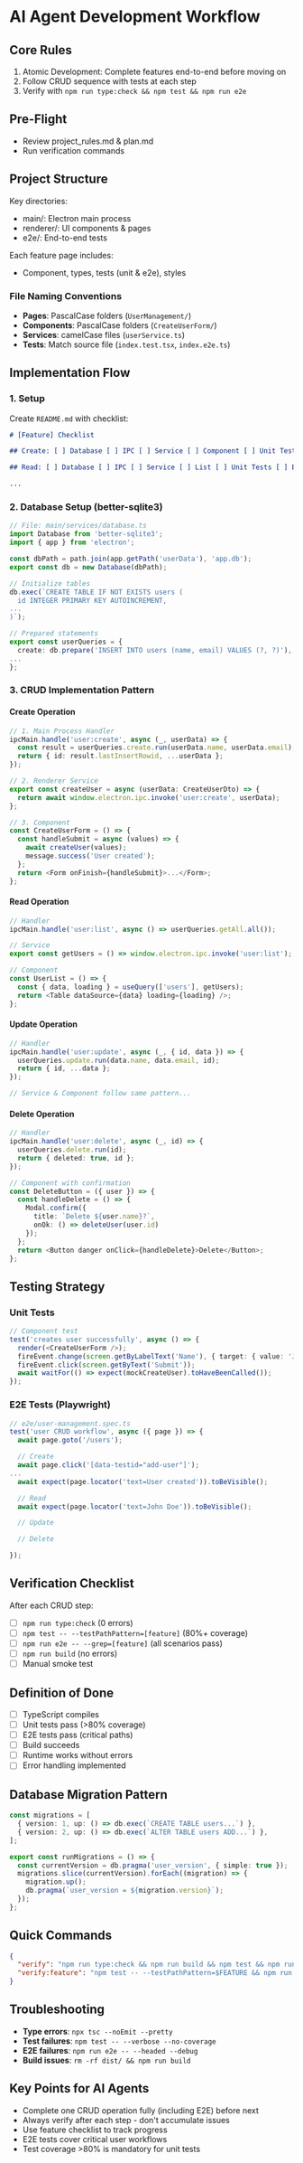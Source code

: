 # AI Agent Development Workflow

## Core Rules
1. Atomic Development: Complete features end-to-end before moving on
2. Follow CRUD sequence with tests at each step
3. Verify with `npm run type:check && npm test && npm run e2e`

## Pre-Flight
- Review project_rules.md & plan.md
- Run verification commands

## Project Structure
Key directories:
- main/: Electron main process
- renderer/: UI components & pages
- e2e/: End-to-end tests

Each feature page includes:
- Component, types, tests (unit & e2e), styles

### File Naming Conventions

- **Pages**: PascalCase folders (`UserManagement/`)
- **Components**: PascalCase folders (`CreateUserForm/`)
- **Services**: camelCase files (`userService.ts`)
- **Tests**: Match source file (`index.test.tsx`, `index.e2e.ts`)

## Implementation Flow

### 1. Setup

Create `README.md` with checklist:

```markdown
# [Feature] Checklist

## Create: [ ] Database [ ] IPC [ ] Service [ ] Component [ ] Unit Tests [ ] E2E Tests

## Read: [ ] Database [ ] IPC [ ] Service [ ] List [ ] Unit Tests [ ] E2E Tests

...
```

### 2. Database Setup (better-sqlite3)

```typescript
// File: main/services/database.ts
import Database from 'better-sqlite3';
import { app } from 'electron';

const dbPath = path.join(app.getPath('userData'), 'app.db');
export const db = new Database(dbPath);

// Initialize tables
db.exec(`CREATE TABLE IF NOT EXISTS users (
  id INTEGER PRIMARY KEY AUTOINCREMENT,
...
)`);

// Prepared statements
export const userQueries = {
  create: db.prepare('INSERT INTO users (name, email) VALUES (?, ?)'),
...
};
```

### 3. CRUD Implementation Pattern

#### Create Operation

```typescript
// 1. Main Process Handler
ipcMain.handle('user:create', async (_, userData) => {
  const result = userQueries.create.run(userData.name, userData.email);
  return { id: result.lastInsertRowid, ...userData };
});

// 2. Renderer Service
export const createUser = async (userData: CreateUserDto) => {
  return await window.electron.ipc.invoke('user:create', userData);
};

// 3. Component
const CreateUserForm = () => {
  const handleSubmit = async (values) => {
    await createUser(values);
    message.success('User created');
  };
  return <Form onFinish={handleSubmit}>...</Form>;
};
```

#### Read Operation

```typescript
// Handler
ipcMain.handle('user:list', async () => userQueries.getAll.all());

// Service
export const getUsers = () => window.electron.ipc.invoke('user:list');

// Component
const UserList = () => {
  const { data, loading } = useQuery(['users'], getUsers);
  return <Table dataSource={data} loading={loading} />;
};
```

#### Update Operation

```typescript
// Handler
ipcMain.handle('user:update', async (_, { id, data }) => {
  userQueries.update.run(data.name, data.email, id);
  return { id, ...data };
});

// Service & Component follow same pattern...
```

#### Delete Operation

```typescript
// Handler
ipcMain.handle('user:delete', async (_, id) => {
  userQueries.delete.run(id);
  return { deleted: true, id };
});

// Component with confirmation
const DeleteButton = ({ user }) => {
  const handleDelete = () => {
    Modal.confirm({
      title: `Delete ${user.name}?`,
      onOk: () => deleteUser(user.id)
    });
  };
  return <Button danger onClick={handleDelete}>Delete</Button>;
};
```

## Testing Strategy

### Unit Tests

```typescript
// Component test
test('creates user successfully', async () => {
  render(<CreateUserForm />);
  fireEvent.change(screen.getByLabelText('Name'), { target: { value: 'John' } });
  fireEvent.click(screen.getByText('Submit'));
  await waitFor(() => expect(mockCreateUser).toHaveBeenCalled());
});
```

### E2E Tests (Playwright)

```typescript
// e2e/user-management.spec.ts
test('user CRUD workflow', async ({ page }) => {
  await page.goto('/users');

  // Create
  await page.click('[data-testid="add-user"]');
...
  await expect(page.locator('text=User created')).toBeVisible();

  // Read
  await expect(page.locator('text=John Doe')).toBeVisible();

  // Update

  // Delete

});
```

## Verification Checklist

After each CRUD step:

- [ ] `npm run type:check` (0 errors)
- [ ] `npm test -- --testPathPattern=[feature]` (80%+ coverage)
- [ ] `npm run e2e -- --grep=[feature]` (all scenarios pass)
- [ ] `npm run build` (no errors)
- [ ] Manual smoke test

## Definition of Done

- [ ] TypeScript compiles
- [ ] Unit tests pass (>80% coverage)
- [ ] E2E tests pass (critical paths)
- [ ] Build succeeds
- [ ] Runtime works without errors
- [ ] Error handling implemented

## Database Migration Pattern

```typescript
const migrations = [
  { version: 1, up: () => db.exec(`CREATE TABLE users...`) },
  { version: 2, up: () => db.exec(`ALTER TABLE users ADD...`) },
];

export const runMigrations = () => {
  const currentVersion = db.pragma('user_version', { simple: true });
  migrations.slice(currentVersion).forEach((migration) => {
    migration.up();
    db.pragma(`user_version = ${migration.version}`);
  });
};
```

## Quick Commands

```json
{
  "verify": "npm run type:check && npm run build && npm test && npm run e2e",
  "verify:feature": "npm test -- --testPathPattern=$FEATURE && npm run e2e -- --grep=$FEATURE"
}
```

## Troubleshooting

- **Type errors**: `npx tsc --noEmit --pretty`
- **Test failures**: `npm test -- --verbose --no-coverage`
- **E2E failures**: `npm run e2e -- --headed --debug`
- **Build issues**: `rm -rf dist/ && npm run build`

## Key Points for AI Agents

- Complete one CRUD operation fully (including E2E) before next
- Always verify after each step - don't accumulate issues
- Use feature checklist to track progress
- E2E tests cover critical user workflows
- Test coverage >80% is mandatory for unit tests
